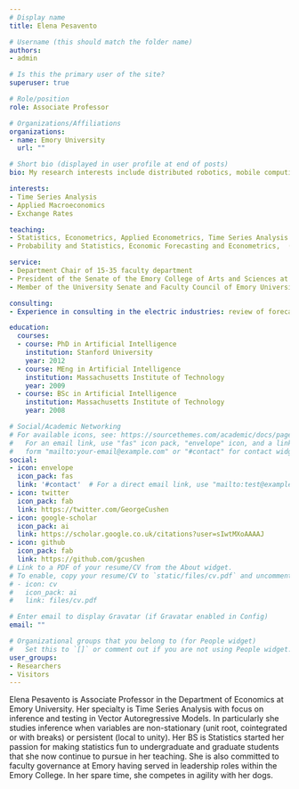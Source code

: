 ```yaml
---
# Display name
title: Elena Pesavento

# Username (this should match the folder name)
authors:
- admin

# Is this the primary user of the site?
superuser: true

# Role/position
role: Associate Professor

# Organizations/Affiliations
organizations:
- name: Emory University
  url: ""

# Short bio (displayed in user profile at end of posts)
bio: My research interests include distributed robotics, mobile computing and programmable matter.

interests:
- Time Series Analysis
- Applied Macroeconomics
- Exchange Rates

teaching:
- Statistics, Econometrics, Applied Econometrics, Time Series Analysis (Graduate level)
- Probability and Statistics, Economic Forecasting and Econometrics,  (Undergraduate level)

service:
- Department Chair of 15-35 faculty department
- President of the Senate of the Emory College of Arts and Sciences at Emory University
- Member of the University Senate and Faculty Council of Emory University

consulting:
- Experience in consulting in the electric industries: review of forecasting models and econometrics training of employees

education:
  courses:
  - course: PhD in Artificial Intelligence
    institution: Stanford University
    year: 2012
  - course: MEng in Artificial Intelligence
    institution: Massachusetts Institute of Technology
    year: 2009
  - course: BSc in Artificial Intelligence
    institution: Massachusetts Institute of Technology
    year: 2008

# Social/Academic Networking
# For available icons, see: https://sourcethemes.com/academic/docs/page-builder/#icons
#   For an email link, use "fas" icon pack, "envelope" icon, and a link in the
#   form "mailto:your-email@example.com" or "#contact" for contact widget.
social:
- icon: envelope
  icon_pack: fas
  link: '#contact'  # For a direct email link, use "mailto:test@example.org".
- icon: twitter
  icon_pack: fab
  link: https://twitter.com/GeorgeCushen
- icon: google-scholar
  icon_pack: ai
  link: https://scholar.google.co.uk/citations?user=sIwtMXoAAAAJ
- icon: github
  icon_pack: fab
  link: https://github.com/gcushen
# Link to a PDF of your resume/CV from the About widget.
# To enable, copy your resume/CV to `static/files/cv.pdf` and uncomment the lines below.
# - icon: cv
#   icon_pack: ai
#   link: files/cv.pdf

# Enter email to display Gravatar (if Gravatar enabled in Config)
email: ""

# Organizational groups that you belong to (for People widget)
#   Set this to `[]` or comment out if you are not using People widget.
user_groups:
- Researchers
- Visitors
---
```


Elena Pesavento is Associate Professor in the Department of Economics at Emory University. Her specialty is Time Series Analysis with focus on inference and testing in Vector Autoregressive Models. In particularly she studies inference when variables are non-stationary (unit root, cointegrated or with breaks) or persistent (local to unity). Her BS is Statistics started her passion for making statistics fun to undergraduate and graduate students that she now continue to pursue in her teaching. She is also committed to faculty governance at Emory having served in leadership roles within the Emory College.  In her spare time, she competes in agility with her dogs.
